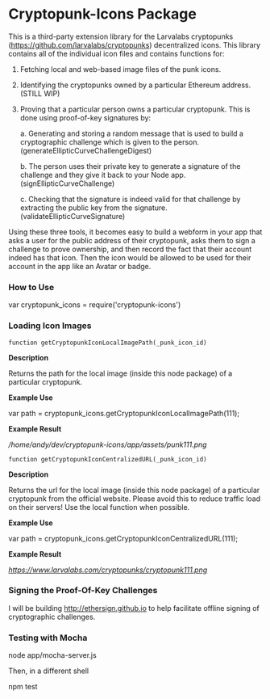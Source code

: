 

# Cryptopunk-Icons Package

This is a third-party extension library for the Larvalabs cryptopunks (https://github.com/larvalabs/cryptopunks) decentralized icons.  This library contains all of the individual icon files and contains functions for:

 1. Fetching local and web-based image files of the punk icons.

 2. Identifying the cryptopunks owned by a particular Ethereum address. (STILL WIP)

 3. Proving that a particular person owns a particular cryptopunk.  This is done using proof-of-key signatures by:

    a. Generating and storing a random message that is used to build a cryptographic challenge which is given to the person. (generateEllipticCurveChallengeDigest)

    b. The person uses their private key to generate a signature of the challenge and they give it back to your Node app. (signEllipticCurveChallenge)

    c. Checking that the signature is indeed valid for that challenge by extracting the public key from the signature.   (validateEllipticCurveSignature)


Using these three tools, it becomes easy to build a webform in your app that asks a user for the public address of their cryptopunk, asks them to sign a challenge to prove ownership, and then record the fact that their account indeed has that icon.  Then the icon would be allowed to be used for their account in the app like an Avatar or badge.  

### How to Use
var cryptopunk_icons = require('cryptopunk-icons')


### Loading Icon Images
```
function getCryptopunkIconLocalImagePath(_punk_icon_id)
```
**Description**

Returns the path for the local image (inside this node package) of a particular cryptopunk.

**Example Use**

var path = cryptopunk_icons.getCryptopunkIconLocalImagePath(111);

**Example Result**

 */home/andy/dev/cryptopunk-icons/app/assets/punk111.png*



```
function getCryptopunkIconCentralizedURL(_punk_icon_id)
```

**Description**

Returns the url for the local image (inside this node package) of a particular cryptopunk from the official website.  Please avoid this to reduce traffic load on their servers!  Use the local function when possible.

**Example Use**

var path = cryptopunk_icons.getCryptopunkIconCentralizedURL(111);

**Example Result**

 *https://www.larvalabs.com/cryptopunks/cryptopunk111.png*




### Signing the Proof-Of-Key Challenges
I will be building http://ethersign.github.io to help facilitate offline signing of cryptographic challenges.  


### Testing with Mocha
node app/mocha-server.js

Then, in a different shell

npm test
